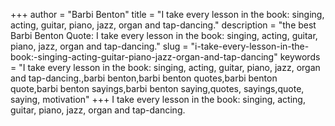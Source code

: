 +++
author = "Barbi Benton"
title = "I take every lesson in the book: singing, acting, guitar, piano, jazz, organ and tap-dancing."
description = "the best Barbi Benton Quote: I take every lesson in the book: singing, acting, guitar, piano, jazz, organ and tap-dancing."
slug = "i-take-every-lesson-in-the-book:-singing-acting-guitar-piano-jazz-organ-and-tap-dancing"
keywords = "I take every lesson in the book: singing, acting, guitar, piano, jazz, organ and tap-dancing.,barbi benton,barbi benton quotes,barbi benton quote,barbi benton sayings,barbi benton saying,quotes, sayings,quote, saying, motivation"
+++
I take every lesson in the book: singing, acting, guitar, piano, jazz, organ and tap-dancing.
